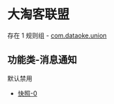 # 大淘客联盟

存在 1 规则组 - [com.dataoke.union](/src/apps/com.dataoke.union.ts)

## 功能类-消息通知

默认禁用

- [快照-0](https://i.gkd.li/import/13446826)
